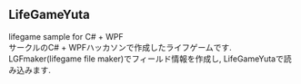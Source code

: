 ## LifeGameYuta
lifegame sample for C# + WPF   
サークルのC# + WPFハッカソンで作成したライフゲームです.
LGFmaker(lifegame file maker)でフィールド情報を作成し, LifeGameYutaで読み込みます.
